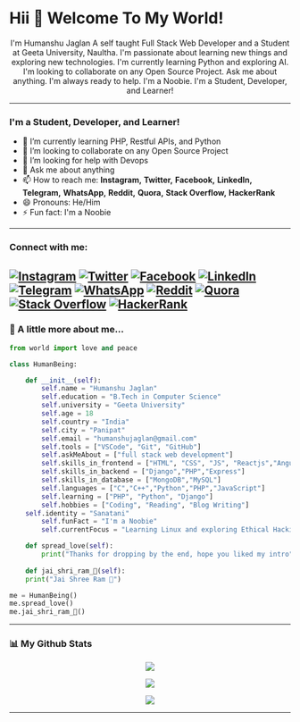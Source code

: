 # Hii 👋 Welcome To My World!



<p align="center"> I'm Humanshu Jaglan A self taught Full Stack Web Developer and a Student at Geeta University, Naultha. I'm passionate about learning new things and exploring new technologies. I'm currently learning Python and exploring AI. I'm looking to collaborate on any Open Source Project. Ask me about anything. I'm always ready to help. I'm a Noobie. I'm a Student, Developer, and Learner!</p>

---


### I'm a Student, Developer, and Learner!
- 🌱 I’m currently learning PHP, Restful APIs, and Python
- 👯 I’m looking to collaborate on any Open Source Project
- 🤔 I’m looking for help with Devops
- 💬 Ask me about anything
- 📫 How to reach me: **Instagram,** **Twitter,** **Facebook,** **LinkedIn,** **Telegram,** **WhatsApp,** **Reddit,** **Quora,** **Stack Overflow,** **HackerRank**	
- 😄 Pronouns: He/Him
- ⚡ Fun fact: I'm a Noobie


<!-- ---

### Languages and Tools:
<p>Frontend</p>

![GitHub](https://img.shields.io/badge/HTML-5-orange?style=flat-square)
![GitHub](https://img.shields.io/badge/CSS-3-blue?style=flat-square)
![GitHub](https://img.shields.io/badge/JavaScript-ES6-yellow?style=flat-square)
![GitHub](https://img.shields.io/badge/Bootstrap-purple?style=flat-square)

<p>Backend</p>

![GitHub](https://img.shields.io/badge/Python-3-yellow?style=flat-square)
![GitHub](https://img.shields.io/badge/PHP-3-lightblue?style=flat-square)
![GitHub](https://img.shields.io/badge/Django-green?style=flat-square)

<p>Database</p>

![GitHub](https://img.shields.io/badge/MySQL-8-blue?style=flat-square)
![GitHub](https://img.shields.io/badge/SQLite-3-blue?style=flat-square)

<p>Tools</p>

![GitHub](https://img.shields.io/badge/Github-black?style=flat-square)
![GitHub](https://img.shields.io/badge/VSCode-blue?style=flat-square)
![GitHub](https://img.shields.io/badge/Git-red?style=flat-square)
 -->


---
### Connect with me:
[![Instagram](https://img.shields.io/badge/Instagram-%23E4405F.svg?style=for-the-badge&logo=Instagram&logoColor=white)](https://instagram.com/humanshu_jaat123) 
[![Twitter](https://img.shields.io/badge/Twitter-%231DA1F2.svg?style=for-the-badge&logo=Twitter&logoColor=white)](https://twitter.com/humanshu001) 
[![Facebook](https://img.shields.io/badge/Facebook-%231877F2.svg?style=for-the-badge&logo=Facebook&logoColor=white)](https://www.facebook.com/profile.php?id=61550547220983) 
[![LinkedIn](https://img.shields.io/badge/LinkedIn-%230077B5.svg?style=for-the-badge&logo=LinkedIn&logoColor=white)](https://www.linkedin.com/in/humanshu-jaglan-213590284/) 
[![Telegram](https://img.shields.io/badge/Telegram-%232CA5E0.svg?style=for-the-badge&logo=Telegram&logoColor=white)](https://t.me/humanshu001) 
[![WhatsApp](https://img.shields.io/badge/WhatsApp-%2325D366.svg?style=for-the-badge&logo=WhatsApp&logoColor=white)](https://wa.me/919034710039) 
[![Reddit](https://img.shields.io/badge/Reddit-%23FF4500.svg?style=for-the-badge&logo=Reddit&logoColor=white)](https://www.reddit.com/user/Humanshu_Jaglan_0001/) 
[![Quora](https://img.shields.io/badge/Quora-%23B92B27.svg?style=for-the-badge&logo=Quora&logoColor=white)](https://www.quora.com/profile/Humanshu-Jaglan) 
[![Stack Overflow](https://img.shields.io/badge/Stack%20Overflow-%23FE7A16.svg?style=for-the-badge&logo=Stack%20Overflow&logoColor=white)](https://stackoverflow.com/users/22238386/humanshu-jaglan) 
[![HackerRank](https://img.shields.io/badge/HackerRank-%232EC866.svg?style=for-the-badge&logo=HackerRank&logoColor=white)](https://www.hackerrank.com/profile/humanshujaglan) 
---
### 🌟 A little more about me...

```python
from world import love and peace

class HumanBeing:

    def __init__(self):
        self.name = "Humanshu Jaglan"
        self.education = "B.Tech in Computer Science"
        self.university = "Geeta University"
        self.age = 18
        self.country = "India"
        self.city = "Panipat"
        self.email = "humanshujaglan@gmail.com"	
        self.tools = ["VSCode", "Git", "GitHub"]
        self.askMeAbout = ["full stack web development"]
        self.skills_in_frontend = ["HTML", "CSS", "JS", "Reactjs","Angular"]
        self.skills_in_backend = ["Django","PHP","Express"]
        self.skills_in_database = ["MongoDB","MySQL"]
        self.languages = ["C","C++","Python","PHP","JavaScript"]
        self.learning = ["PHP", "Python", "Django"]
        self.hobbies = ["Coding", "Reading", "Blog Writing"]
	self.identity = "Sanatani"
        self.funFact = "I'm a Noobie"
        self.currentFocus = "Learning Linux and exploring Ethical Hacking 🚀"

    def spread_love(self):
        print("Thanks for dropping by the end, hope you liked my intro")
        
    def jai_shri_ram_🙏(self):
	print("Jai Shree Ram 🚩")

me = HumanBeing()
me.spread_love()
me.jai_shri_ram_🙏()
```
---
### 📊 My Github Stats


<!-- <p align="center">

![Top Languages](https://github-readme-stats.vercel.app/api/top-langs/?username=TheKaushikGoswami&show_icons=true&bg_color=060109&text_color=FFFFFF&title_color=c3222e&layout=compact&hide_border=true) 

![Github Streak](https://github-readme-streak-stats.herokuapp.com/?user=humanshu001&background=060109&currStreakLabel=3ce200&currStreakNum=000fff&sideNums=000fff&sideLabels=3ce200&dates=00ffff&fire=c3222e&ring=c3222e&hide_border=true) 

![Github Stats](https://github-readme-stats.vercel.app/api?username=humanshu001&include_all_commits=true&show_icons=true&count_private=true&show_owner=true&bg_color=060109&text_color=fff&icon_color=00fff&title_color=3ce200&hide_border=true)

</p> -->
<p align="center">
<img src="https://github-readme-stats.vercel.app/api/top-langs/?username=humanshu001&show_icons=true&bg_color=060109&text_color=FFFFFF&title_color=c3222e&layout=compact&hide_border=true">
</p>
<p align="center">
<img src="https://github-readme-stats.vercel.app/api?username=humanshu001&include_all_commits=true&show_icons=true&count_private=true&show_owner=true&bg_color=060109&text_color=fff&icon_color=00fff&title_color=3ce200&hide_border=true">
</p>
<p align="center">
<img src="https://github-readme-streak-stats.herokuapp.com/?user=humanshu001&background=060109&currStreakLabel=3ce200&currStreakNum=000fff&sideNums=000fff&sideLabels=3ce200&dates=00ffff&fire=c3222e&ring=c3222e&hide_border=true">
</p>

---
<!-- 
### 📊 My Coding Stats
<!--START_SECTION:waka-->
<!-- ```text
Completed my first coding streak of 11 days on 12 Oct!
```
```text
11 Oct 2023: Completed a Project of University Interschool Website in 2 days!
```
```text
21 Oct 2023: Preparing for Mid Semester Exams!
``` -->
<!--END_SECTION:waka-->


